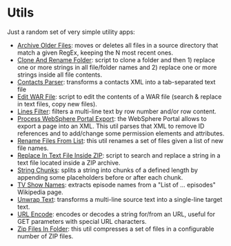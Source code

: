 # Utils
Just a random set of very simple utility apps:
- [Archive Older Files](https://github.com/Simone3/Utils/raw/master/utils/ArchiveOlderFiles.jar): moves or deletes all files in a source directory that match a given RegEx, keeping the N most recent ones.
- [Clone And Rename Folder](https://github.com/Simone3/Utils/raw/master/utils/CloneAndRenameFolder.ps1): script to clone a folder and then 1) replace one or more strings in all file/folder names and 2) replace one or more strings inside all file contents.
- [Contacts Parser](https://github.com/Simone3/Utils/raw/master/utils/ContactsParser.jar): transforms a contacts XML into a tab-separated text file
- [Edit WAR File](https://github.com/Simone3/Utils/raw/master/utils/EditWARFile.ps1): script to edit the contents of a WAR file (search & replace in text files, copy new files).
- [Lines Filter](https://github.com/Simone3/Utils/raw/master/utils/LinesFilter.html): filters a multi-line text by row number and/or row content.
- [Process WebSphere Portal Export](https://github.com/Simone3/Utils/raw/master/utils/ProcessWebSpherePortalExport.jar): the WebSphere Portal allows to export a page into an XML. This util parses that XML to remove ID references and to add/change some permission elements and attributes.
- [Rename Files From List](https://github.com/Simone3/Utils/raw/master/utils/RenameFilesFromList.jar): this util renames a set of files given a list of new file names.
- [Replace In Text File Inside ZIP](https://github.com/Simone3/Utils/raw/master/utils/ReplaceInTextFileInsideZIP.ps1): script to search and replace a string in a text file located inside a ZIP archive.
- [String Chunks](https://github.com/Simone3/Utils/raw/master/utils/StringChunks.html): splits a string into chunks of a defined length by appending some placeholders before or after each chunk.
- [TV Show Names](https://github.com/Simone3/Utils/raw/master/utils/TVShowNames.html): extracts episode names from a "List of ... episodes" Wikipedia page.
- [Unwrap Text](https://github.com/Simone3/Utils/raw/master/utils/UnwrapText.html): transforms a multi-line source text into a single-line target text.
- [URL Encode](https://github.com/Simone3/Utils/raw/master/utils/URLEncode.html): encodes or decodes a string for/from an URL, useful for GET parameters with special URL characters.
- [Zip Files In Folder](https://github.com/Simone3/Utils/raw/master/utils/ZipFilesInFolder.jar): this util compresses a set of files in a configurable number of ZIP files.
